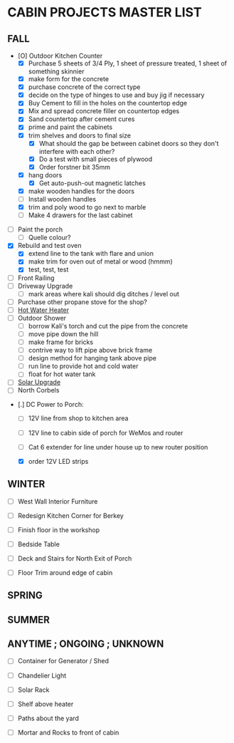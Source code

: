 # CABIN PROJECTS MASTER LIST


## FALL 

- [O] Outdoor Kitchen Counter 
    - [X] Purchase 5 sheets of 3/4 Ply, 1 sheet of pressure treated, 1 sheet of something skinnier
    - [X] make form for the concrete
    - [X] purchase concrete of the correct type
    - [X] decide on the type of hinges to use and buy jig if necessary
    - [X] Buy Cement to fill in the holes on the countertop edge
    - [X] Mix and spread concrete filler on countertop edges
    - [X] Sand countertop after cement cures
    - [X] prime and paint the cabinets
    - [X] trim shelves and doors to final size
        - [X] What should the gap be between cabinet doors so they don't interfere with each other?
        - [X] Do a test with small pieces of plywood
        - [X] Order forstner bit 35mm
    - [X] hang doors
        - [X] Get auto-push-out magnetic latches
    - [X] make wooden handles for the doors
    - [ ] Install wooden handles 
    - [X] trim and poly wood to go next to marble
    - [ ] Make 4 drawers for the last cabinet
- [ ] Paint the porch 
    - [ ] Quelle colour? 
- [X] Rebuild and test oven 
    - [X] extend line to the tank with flare and union 
    - [X] make trim for oven out of metal or wood (hmmm)
    - [X] test, test, test
- [ ] Front Railing 
- [ ] Driveway Upgrade 
    - [ ] mark areas where kali should dig ditches / level out
- [ ] Purchase other propane stove for the shop?
- [ ] [Hot Water Heater](hot-water-system)
- [ ] Outdoor Shower 
    - [ ] borrow Kali's torch and cut the pipe from the concrete
    - [ ] move pipe down the hill
    - [ ] make frame for bricks
    - [ ] contrive way to lift pipe above brick frame
    - [ ] design method for hanging tank above pipe
    - [ ] run line to provide hot and cold water
    - [ ] float for hot water tank
- [ ] [Solar Upgrade](solar-upgrade)
- [ ] North Corbels 
- [.] DC Power to Porch:
    - [ ] 12V line from shop to kitchen area
    - [ ] 12V line to cabin side of porch for WeMos and router
    - [ ] Cat 6 extender for line under house up to new router position
    - [X] order 12V LED strips


## WINTER 

- [ ] West Wall Interior Furniture 
- [ ] Redesign Kitchen Corner for Berkey 
- [ ] Finish floor in the workshop 
- [ ] Bedside Table 
- [ ] Deck and Stairs for North Exit of Porch 
- [ ] Floor Trim around edge of cabin


## SPRING 




## SUMMER 




## ANYTIME ; ONGOING ; UNKNOWN 


- [ ] Container for Generator / Shed 
- [ ] Chandelier Light 
- [ ] Solar Rack 
- [ ] Shelf above heater 
- [ ] Paths about the yard 
- [ ] Mortar and Rocks to front of cabin


